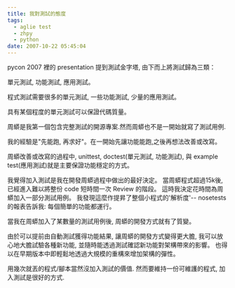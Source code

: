 ```yaml
---
title: 我對測試的態度
tags:
  - aglie test
  - zhpy
  - python
date: 2007-10-22 05:45:04
---
```


pycon 2007 裡的 presentation 提到測試金字塔, 由下而上將測試歸為三類：

單元測試, 功能測試, 應用測試。

程式測試需要很多的單元測試, 一些功能測試, 少量的應用測試。

具有某個程度的單元測試可以保證代碼質量。

周蟒是我第一個包含完整測試的開源專案.然而周蟒也不是一開始就寫了測試用例.

我的經驗是"先能跑, 再求好"。在一開始先讓功能能跑,之後再想法改善或改寫。

周蟒改善或改寫的過程中, unittest, doctest(單元測試, 功能測試),
與 example test(應用測試)就是主要保證功能穩定的方式。

我覺得加入測試是我在開發周蟒過程中做出的最好決定。
當周蟒程式超過15k後,
已經進入難以將整份 code 短時間一次 Review 的階段。
這時我決定花時間為周蟒加入一部分測試用例。
我發現這麼作提昇了整個小程式的'解析度'-- nosetests 的報表告訴我: 每個簡單的功能都運行。

當我在周蟒加入了某數量的測試用例後, 周蟒的開發方式就有了質變。

由於可以提前由自動測試獲得功能結果, 讓周蟒的開發方式變得更大膽,
我可以放心地大膽試驗各種新功能, 並隨時能透過測試確認新功能對架構帶來的影響。
也得以在早期版本中即輕鬆地透過大規模的重構來增加架構的彈性。

用幾次就丟的程式/腳本當然沒加入測試的價值.
然而要維持一份可維護的程式, 加入測試是很好的方式.